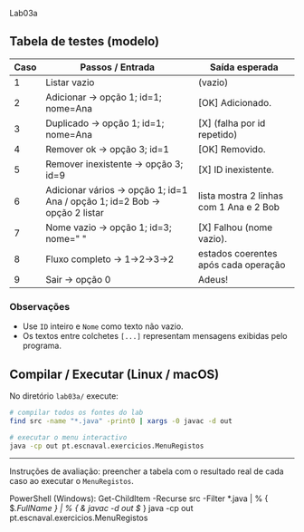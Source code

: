Lab03a


## Tabela de testes (modelo)

| Caso | Passos / Entrada | Saída esperada |
|------|------------------|----------------|
| 1 | Listar vazio | (vazio) |
| 2 | Adicionar → opção 1; id=1; nome=Ana | [OK] Adicionado. |
| 3 | Duplicado → opção 1; id=1; nome=Ana | [X] (falha por id repetido) |
| 4 | Remover ok → opção 3; id=1 | [OK] Removido. |
| 5 | Remover inexistente → opção 3; id=9 | [X] ID inexistente. |
| 6 | Adicionar vários → opção 1; id=1 Ana / opção 1; id=2 Bob → opção 2 listar | lista mostra 2 linhas com 1 Ana e 2 Bob |
| 7 | Nome vazio → opção 1; id=3; nome=" " | [X] Falhou (nome vazio). |
| 8 | Fluxo completo → 1→2→3→2 | estados coerentes após cada operação |
| 9 | Sair → opção 0 | Adeus! |

### Observações
- Use `ID` inteiro e `Nome` como texto não vazio.
- Os textos entre colchetes `[...]` representam mensagens exibidas pelo programa.

## Compilar / Executar (Linux / macOS)

No diretório `lab03a/` execute:

```bash
# compilar todos os fontes do lab
find src -name "*.java" -print0 | xargs -0 javac -d out

# executar o menu interactivo
java -cp out pt.escnaval.exercicios.MenuRegistos
```

---

Instruções de avaliação: preencher a tabela com o resultado real de cada caso ao executar o `MenuRegistos`.

PowerShell (Windows):
Get-ChildItem -Recurse src -Filter *.java | % { $_.FullName } | % { & javac -d
out $_ }
java -cp out pt.escnaval.exercicios.MenuRegistos